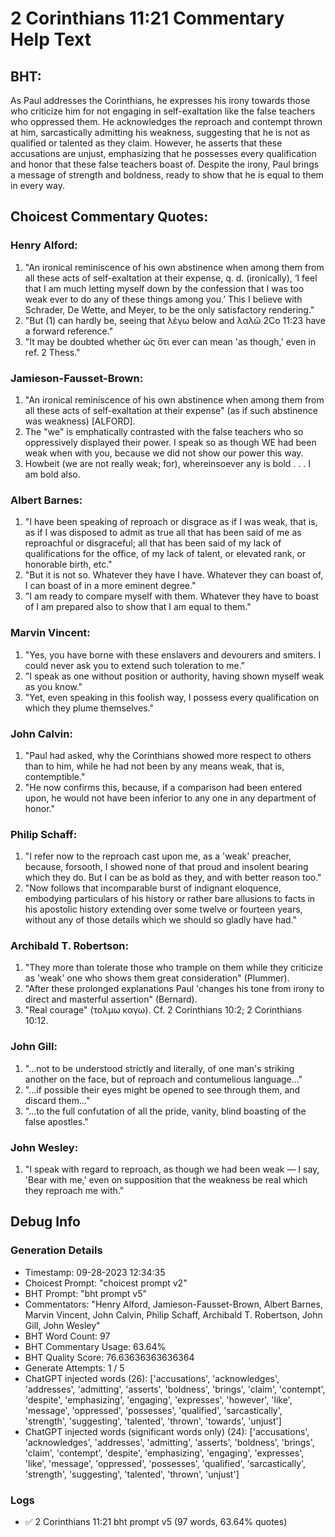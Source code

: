 # 2 Corinthians 11:21 Commentary Help Text

## BHT:
As Paul addresses the Corinthians, he expresses his irony towards those who criticize him for not engaging in self-exaltation like the false teachers who oppressed them. He acknowledges the reproach and contempt thrown at him, sarcastically admitting his weakness, suggesting that he is not as qualified or talented as they claim. However, he asserts that these accusations are unjust, emphasizing that he possesses every qualification and honor that these false teachers boast of. Despite the irony, Paul brings a message of strength and boldness, ready to show that he is equal to them in every way.

## Choicest Commentary Quotes:
### Henry Alford:
1. "An ironical reminiscence of his own abstinence when among them from all these acts of self-exaltation at their expense, q. d. (ironically), ‘I feel that I am much letting myself down by the confession that  I was too weak ever to do any of these things among you.’ This I believe with Schrader, De Wette, and Meyer, to be the only satisfactory rendering."
2. "But (1) can hardly be, seeing that λέγω below and λαλῶ 2Co 11:23 have a forward reference."
3. "It may be doubted whether ὡς ὅτι ever can mean 'as though,' even in ref. 2 Thess."

### Jamieson-Fausset-Brown:
1. "An ironical reminiscence of his own abstinence when among them from all these acts of self-exaltation at their expense" (as if such abstinence was weakness) [ALFORD].
2. The "we" is emphatically contrasted with the false teachers who so oppressively displayed their power. I speak so as though WE had been weak when with you, because we did not show our power this way.
3. Howbeit (we are not really weak; for), whereinsoever any is bold . . . I am bold also.

### Albert Barnes:
1. "I have been speaking of reproach or disgrace as if I was weak, that is, as if I was disposed to admit as true all that has been said of me as reproachful or disgraceful; all that has been said of my lack of qualifications for the office, of my lack of talent, or elevated rank, or honorable birth, etc."
2. "But it is not so. Whatever they have I have. Whatever they can boast of, I can boast of in a more eminent degree."
3. "I am ready to compare myself with them. Whatever they have to boast of I am prepared also to show that I am equal to them."

### Marvin Vincent:
1. "Yes, you have borne with these enslavers and devourers and smiters. I could never ask you to extend such toleration to me."
2. "I speak as one without position or authority, having shown myself weak as you know."
3. "Yet, even speaking in this foolish way, I possess every qualification on which they plume themselves."

### John Calvin:
1. "Paul had asked, why the Corinthians showed more respect to others than to him, while he had not been by any means weak, that is, contemptible."
2. "He now confirms this, because, if a comparison had been entered upon, he would not have been inferior to any one in any department of honor."

### Philip Schaff:
1. "I refer now to the reproach cast upon me, as a 'weak' preacher, because, forsooth, I showed none of that proud and insolent bearing which they do. But I can be as bold as they, and with better reason too."
2. "Now follows that incomparable burst of indignant eloquence, embodying particulars of his history or rather bare allusions to facts in his apostolic history extending over some twelve or fourteen years, without any of those details which we should so gladly have had."

### Archibald T. Robertson:
1. "They more than tolerate those who trample on them while they criticize as 'weak' one who shows them great consideration" (Plummer).
2. "After these prolonged explanations Paul 'changes his tone from irony to direct and masterful assertion" (Bernard).
3. "Real courage" (τολμω καγω). Cf. 2 Corinthians 10:2; 2 Corinthians 10:12.

### John Gill:
1. "...not to be understood strictly and literally, of one man's striking another on the face, but of reproach and contumelious language..."
2. "...if possible their eyes might be opened to see through them, and discard them..."
3. "...to the full confutation of all the pride, vanity, blind boasting of the false apostles."

### John Wesley:
1. "I speak with regard to reproach, as though we had been weak — I say, 'Bear with me,' even on supposition that the weakness be real which they reproach me with."



## Debug Info
### Generation Details
- Timestamp: 09-28-2023 12:34:35
- Choicest Prompt: "choicest prompt v2"
- BHT Prompt: "bht prompt v5"
- Commentators: "Henry Alford, Jamieson-Fausset-Brown, Albert Barnes, Marvin Vincent, John Calvin, Philip Schaff, Archibald T. Robertson, John Gill, John Wesley"
- BHT Word Count: 97
- BHT Commentary Usage: 63.64%
- BHT Quality Score: 76.63636363636364
- Generate Attempts: 1 / 5
- ChatGPT injected words (26):
	['accusations', 'acknowledges', 'addresses', 'admitting', 'asserts', 'boldness', 'brings', 'claim', 'contempt', 'despite', 'emphasizing', 'engaging', 'expresses', 'however', 'like', 'message', 'oppressed', 'possesses', 'qualified', 'sarcastically', 'strength', 'suggesting', 'talented', 'thrown', 'towards', 'unjust']
- ChatGPT injected words (significant words only) (24):
	['accusations', 'acknowledges', 'addresses', 'admitting', 'asserts', 'boldness', 'brings', 'claim', 'contempt', 'despite', 'emphasizing', 'engaging', 'expresses', 'like', 'message', 'oppressed', 'possesses', 'qualified', 'sarcastically', 'strength', 'suggesting', 'talented', 'thrown', 'unjust']

### Logs
- ✅ 2 Corinthians 11:21 bht prompt v5 (97 words, 63.64% quotes)